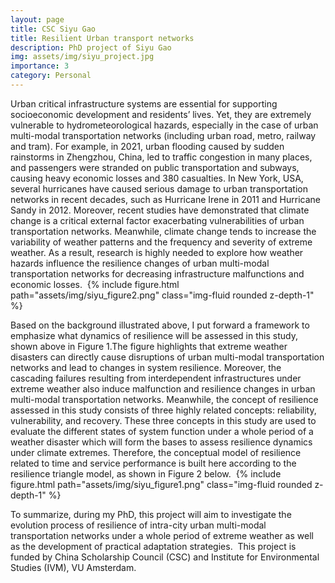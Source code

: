 ```yaml
---
layout: page
title: CSC Siyu Gao
title: Resilient Urban transport networks
description: PhD project of Siyu Gao
img: assets/img/siyu_project.jpg
importance: 3
category: Personal
---
```


Urban critical infrastructure systems are essential for supporting socioeconomic development and residents’ lives. Yet, they are extremely vulnerable to hydrometeorological hazards, especially in the case of urban multi-modal transportation networks (including urban road, metro, railway and tram). For example, in 2021, urban flooding caused by sudden rainstorms in Zhengzhou, China, led to traffic congestion in many places, and passengers were stranded on public transportation and subways, causing heavy economic losses and 380 casualties. In New York, USA, several hurricanes have caused serious damage to urban transportation networks in recent decades, such as Hurricane Irene in 2011 and Hurricane Sandy in 2012. Moreover, recent studies have demonstrated that climate change is a critical external factor exacerbating vulnerabilities of urban transportation networks. Meanwhile, climate change tends to increase the variability of weather patterns and the frequency and severity of extreme weather. As a result, research is highly needed to explore how weather hazards influence the resilience changes of urban multi-modal transportation networks for decreasing infrastructure malfunctions and economic losses.
​
{% include figure.html path="assets/img/siyu_figure2.png" class="img-fluid rounded z-depth-1" %}

Based on the background illustrated above, I put forward a framework to emphasize what dynamics of resilience will be assessed in this study, shown above in Figure 1.The figure highlights that extreme weather disasters can directly cause disruptions of urban multi-modal transportation networks and lead to changes in system resilience. Moreover, the cascading failures resulting from interdependent infrastructures under extreme weather also induce malfunction and resilience changes in urban multi-modal transportation networks. Meanwhile, the concept of resilience assessed in this study consists of three highly related concepts: reliability, vulnerability, and recovery. These three concepts in this study are used to evaluate the different states of system function under a whole period of a weather disaster which will form the bases to assess resilience dynamics under climate extremes. Therefore, the conceptual model of resilience related to time and service performance is built here according to the resilience triangle model, as shown in Figure 2 below.
​
{% include figure.html path="assets/img/siyu_figure1.png" class="img-fluid rounded z-depth-1" %}

To summarize, during my PhD, this project will aim to investigate the evolution process of resilience of intra-city urban multi-modal transportation networks under a whole period of extreme weather as well as the development of practical adaptation strategies. 
​
This project is funded by China Scholarship Council (CSC) and Institute for Environmental Studies (IVM), VU Amsterdam.